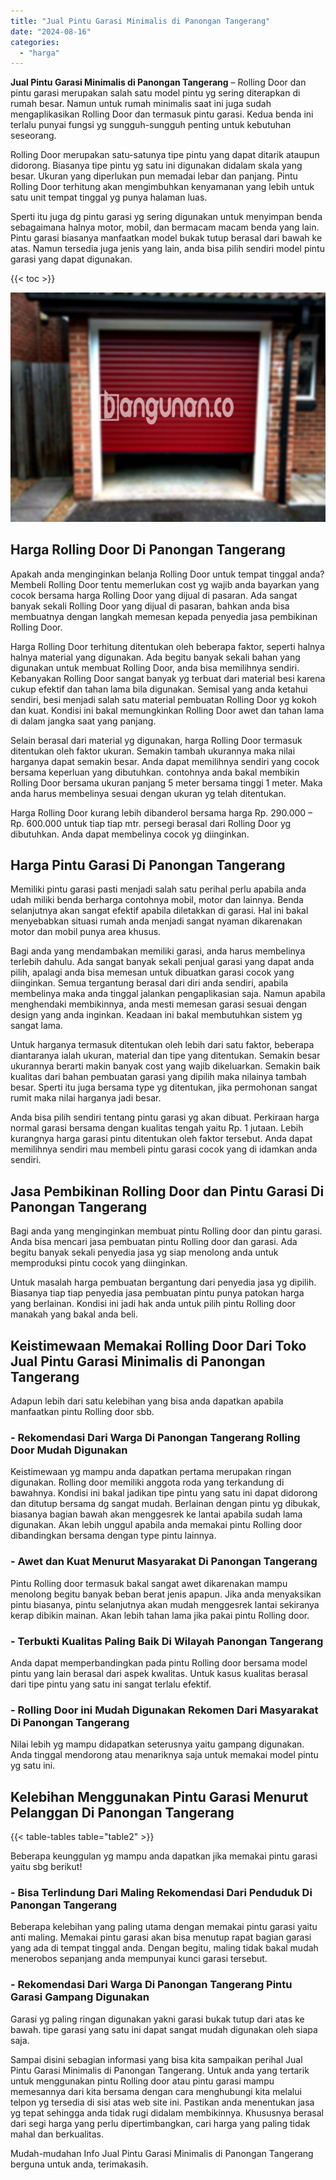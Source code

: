 ```yaml
---
title: "Jual Pintu Garasi Minimalis di Panongan Tangerang"
date: "2024-08-16"
categories: 
  - "harga"
---
```


**Jual Pintu Garasi Minimalis di Panongan Tangerang** – Rolling Door dan pintu garasi merupakan salah satu model pintu yg sering diterapkan di rumah besar. Namun untuk rumah minimalis saat ini juga sudah mengaplikasikan Rolling Door dan termasuk pintu garasi. Kedua benda ini terlalu punyai fungsi yg sungguh-sungguh penting untuk kebutuhan seseorang.

Rolling Door merupakan satu-satunya tipe pintu yang dapat ditarik ataupun didorong. Biasanya tipe pintu yg satu ini digunakan didalam skala yang besar. Ukuran yang diperlukan pun memadai lebar dan panjang. Pintu Rolling Door terhitung akan mengimbuhkan kenyamanan yang lebih untuk satu unit tempat tinggal yg punya halaman luas.

Sperti itu juga dg pintu garasi yg sering digunakan untuk menyimpan benda sebagaimana halnya motor, mobil, dan bermacam macam benda yang lain. Pintu garasi biasanya manfaatkan model bukak tutup berasal dari bawah ke atas. Namun tersedia juga jenis yang lain, anda bisa pilih sendiri model pintu garasi yang dapat digunakan.

{{< toc >}}

![Jual Pintu Garasi Minimalis di Panongan Tangerang](/images/pintu-garasi-31.png)

## Harga Rolling Door Di Panongan Tangerang

Apakah anda menginginkan belanja Rolling Door untuk tempat tinggal anda? Membeli Rolling Door tentu memerlukan cost yg wajib anda bayarkan yang cocok bersama harga Rolling Door yang dijual di pasaran. Ada sangat banyak sekali Rolling Door yang dijual di pasaran, bahkan anda bisa membuatnya dengan langkah memesan kepada penyedia jasa pembikinan Rolling Door.

Harga Rolling Door terhitung ditentukan oleh beberapa faktor, seperti halnya halnya material yang digunakan. Ada begitu banyak sekali bahan yang digunakan untuk membuat Rolling Door, anda bisa memilihnya sendiri. Kebanyakan Rolling Door sangat banyak yg terbuat dari material besi karena cukup efektif dan tahan lama bila digunakan. Semisal yang anda ketahui sendiri, besi menjadi salah satu material pembuatan Rolling Door yg kokoh dan kuat. Kondisi ini bakal memungkinkan Rolling Door awet dan tahan lama di dalam jangka saat yang panjang.

Selain berasal dari material yg digunakan, harga Rolling Door termasuk ditentukan oleh faktor ukuran. Semakin tambah ukurannya maka nilai harganya dapat semakin besar. Anda dapat memilihnya sendiri yang cocok bersama keperluan yang dibutuhkan. contohnya anda bakal membikin Rolling Door bersama ukuran panjang 5 meter bersama tinggi 1 meter. Maka anda harus membelinya sesuai dengan ukuran yg telah ditentukan.

Harga Rolling Door kurang lebih dibanderol bersama harga Rp. 290.000 – Rp. 600.000 untuk tiap tiap mtr. persegi berasal dari Rolling Door yg dibutuhkan. Anda dapat membelinya cocok yg diinginkan.

## Harga Pintu Garasi Di Panongan Tangerang

Memiliki pintu garasi pasti menjadi salah satu perihal perlu apabila anda udah miliki benda berharga contohnya mobil, motor dan lainnya. Benda selanjutnya akan sangat efektif apabila diletakkan di garasi. Hal ini bakal menyebabkan situasi rumah anda menjadi sangat nyaman dikarenakan motor dan mobil punya area khusus.

Bagi anda yang mendambakan memiliki garasi, anda harus membelinya terlebih dahulu. Ada sangat banyak sekali penjual garasi yang dapat anda pilih, apalagi anda bisa memesan untuk dibuatkan garasi cocok yang diinginkan. Semua tergantung berasal dari diri anda sendiri, apabila membelinya maka anda tinggal jalankan pengaplikasian saja. Namun apabila menghendaki membikinnya, anda mesti memesan garasi sesuai dengan design yang anda inginkan. Keadaan ini bakal membutuhkan sistem yg sangat lama.

Untuk harganya termasuk ditentukan oleh lebih dari satu faktor, beberapa diantaranya ialah ukuran, material dan tipe yang ditentukan. Semakin besar ukurannya berarti makin banyak cost yang wajib dikeluarkan. Semakin baik kualitas dari bahan pembuatan garasi yang dipilih maka nilainya tambah besar. Sperti itu juga bersama type yg ditentukan, jika permohonan sangat rumit maka nilai harganya jadi besar.

Anda bisa pilih sendiri tentang pintu garasi yg akan dibuat. Perkiraan harga normal garasi bersama dengan kualitas tengah yaitu Rp. 1 jutaan. Lebih kurangnya harga garasi pintu ditentukan oleh faktor tersebut. Anda dapat memilihnya sendiri mau membeli pintu garasi cocok yang di idamkan anda sendiri.

## Jasa Pembikinan Rolling Door dan Pintu Garasi Di Panongan Tangerang

Bagi anda yang menginginkan membuat pintu Rolling door dan pintu garasi. Anda bisa mencari jasa pembuatan pintu Rolling door dan garasi. Ada begitu banyak sekali penyedia jasa yg siap menolong anda untuk memproduksi pintu cocok yang diinginkan.

Untuk masalah harga pembuatan bergantung dari penyedia jasa yg dipilih. Biasanya tiap tiap penyedia jasa pembuatan pintu punya patokan harga yang berlainan. Kondisi ini jadi hak anda untuk pilih pintu Rolling door manakah yang bakal anda beli.

## Keistimewaan Memakai Rolling Door Dari Toko Jual Pintu Garasi Minimalis di Panongan Tangerang

Adapun lebih dari satu kelebihan yang bisa anda dapatkan apabila manfaatkan pintu Rolling door sbb.

### \- Rekomendasi Dari Warga Di Panongan Tangerang Rolling Door Mudah Digunakan

Keistimewaan yg mampu anda dapatkan pertama merupakan ringan digunakan. Rolling door memiliki anggota roda yang terkandung di bawahnya. Kondisi ini bakal jadikan tipe pintu yang satu ini dapat didorong dan ditutup bersama dg sangat mudah. Berlainan dengan pintu yg dibukak, biasanya bagian bawah akan menggesrek ke lantai apabila sudah lama digunakan. Akan lebih unggul apabila anda memakai pintu Rolling door dibandingkan bersama dengan type pintu lainnya.

### \- Awet dan Kuat Menurut Masyarakat Di Panongan Tangerang

Pintu Rolling door termasuk bakal sangat awet dikarenakan mampu menolong begitu banyak beban berat jenis apapun. Jika anda menyaksikan pintu biasanya, pintu selanjutnya akan mudah menggesrek lantai sekiranya kerap dibikin mainan. Akan lebih tahan lama jika pakai pintu Rolling door.

### \- Terbukti Kualitas Paling Baik Di Wilayah Panongan Tangerang

Anda dapat memperbandingkan pada pintu Rolling door bersama model pintu yang lain berasal dari aspek kwalitas. Untuk kasus kualitas berasal dari tipe pintu yang satu ini sangat terlalu efektif.

### \- Rolling Door ini Mudah Digunakan Rekomen Dari Masyarakat Di Panongan Tangerang

Nilai lebih yg mampu didapatkan seterusnya yaitu gampang digunakan. Anda tinggal mendorong atau menariknya saja untuk memakai model pintu yg satu ini.

## Kelebihan Menggunakan Pintu Garasi Menurut Pelanggan Di Panongan Tangerang

{{< table-tables table="table2" >}}

Beberapa keunggulan yg mampu anda dapatkan jika memakai pintu garasi yaitu sbg berikut!

### \- Bisa Terlindung Dari Maling Rekomendasi Dari Penduduk Di Panongan Tangerang

Beberapa kelebihan yang paling utama dengan memakai pintu garasi yaitu anti maling. Memakai pintu garasi akan bisa menutup rapat bagian garasi yang ada di tempat tinggal anda. Dengan begitu, maling tidak bakal mudah menerobos sepanjang anda mempunyai kunci garasi tersebut.

### \- Rekomendasi Dari Warga Di Panongan Tangerang Pintu Garasi Gampang Digunakan

Garasi yg paling ringan digunakan yakni garasi bukak tutup dari atas ke bawah. tipe garasi yang satu ini dapat sangat mudah digunakan oleh siapa saja.

Sampai disini sebagian informasi yang bisa kita sampaikan perihal Jual Pintu Garasi Minimalis di Panongan Tangerang. Untuk anda yang tertarik untuk menggunakan pintu Rolling door atau pintu garasi mampu memesannya dari kita bersama dengan cara menghubungi kita melalui telpon yg tersedia di sisi atas web site ini. Pastikan anda menentukan jasa yg tepat sehingga anda tidak rugi didalam membikinnya. Khususnya berasal dari segi harga yang perlu dipertimbangkan, cari harga yang paling tidak mahal dan berkualitas.

Mudah-mudahan Info Jual Pintu Garasi Minimalis di Panongan Tangerang berguna untuk anda, terimakasih.

